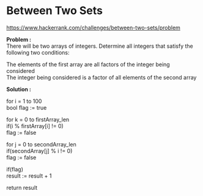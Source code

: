 # Between Two Sets

https://www.hackerrank.com/challenges/between-two-sets/problem

**Problem :** <br>
There will be two arrays of integers. Determine all integers that satisfy the following two conditions: <br>

The elements of the first array are all factors of the integer being considered<br>
The integer being considered is a factor of all elements of the second array<br>

**Solution :**

for i = 1 to 100 <br>
bool flag := true <br>

for k = 0 to firstArray_len <br>
if(i % firstArray[i] != 0) <br>
flag := false <br>

for j = 0 to secondArray_len <br>
if(secondArray[j] % i != 0) <br>
flag := false <br>

if(flag) <br>
result := result + 1 <br>

return result <br>
